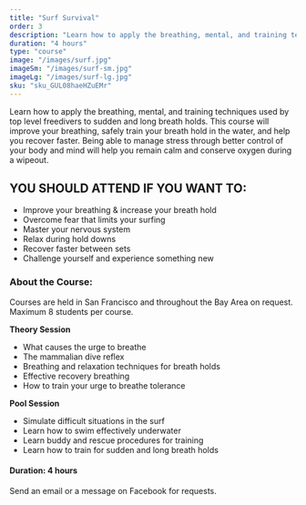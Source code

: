 ```yaml
---
title: "Surf Survival"
order: 3
description: "Learn how to apply the breathing, mental, and training techniques used by top level freedivers to sudden and long breath holds. This course will improve your breathing, safely train your breath hold in the water, help you recover faster, and deal with hold downs with more confidence."
duration: "4 hours"
type: "course"
image: "/images/surf.jpg"
imageSm: "/images/surf-sm.jpg"
imageLg: "/images/surf-lg.jpg"
sku: "sku_GUL08haeHZuEMr"
---
```


Learn how to apply the breathing, mental, and training techniques used by top level freedivers to sudden and long breath holds. 
This course will improve your breathing, safely train your breath hold in the water, and help you recover faster. Being able to manage stress through better control of your body and mind will help you remain calm and conserve oxygen during a wipeout.


## **YOU SHOULD ATTEND IF YOU WANT TO:**
  - Improve your breathing & increase your breath hold
  - Overcome fear that limits your surfing
  - Master your nervous system
  - Relax during hold downs
  - Recover faster between sets
  - Challenge yourself and experience something new

### **About the Course:**

Courses are held in San Francisco and throughout the Bay Area on request. Maximum 8 students per course.

**Theory Session**
  - What causes the urge to breathe
  - The mammalian dive reflex
  - Breathing and relaxation techniques for breath holds
  - Effective recovery breathing
  - How to train your urge to breathe tolerance

**Pool Session**
  - Simulate difficult situations in the surf
  - Learn how to swim effectively underwater
  - Learn buddy and rescue procedures for training
  - Learn how to train for sudden and long breath holds

#### Duration: 4 hours

Send an email or a message on Facebook for requests.

